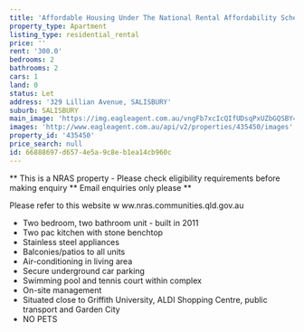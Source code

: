 ```yaml
---
title: 'Affordable Housing Under The National Rental Affordability Scheme'
property_type: Apartment
listing_type: residential_rental
price: ''
rent: '300.0'
bedrooms: 2
bathrooms: 2
cars: 1
land: 0
status: Let
address: '329 Lillian Avenue, SALISBURY'
suburb: SALISBURY
main_image: 'https://img.eagleagent.com.au/vngFb7xcIcQIfUDsqPxUZbGQSBY=/1280x854/smart/https://s3-us-west-2.amazonaws.com/eagleagent-orig/images/6824515/408981643-image-M.jpg'
images: 'http://www.eagleagent.com.au/api/v2/properties/435450/images'
property_id: '435450'
price_search: null
id: 66888697-d657-4e5a-9c8e-b1ea14cb960c
---
```

** This is a NRAS property - Please check eligibility requirements before making enquiry ** Email enquiries only please **

Please refer to this website
w ww.nras.communities.qld.gov.au

* Two bedroom, two bathroom unit - built in 2011
* Two pac kitchen with stone benchtop
* Stainless steel appliances
* Balconies/patios to all units
* Air-conditioning in living area
* Secure underground car parking
* Swimming pool and tennis court within complex
* On-site management
* Situated close to Griffith University, ALDI Shopping Centre, public transport and Garden City
* NO PETS